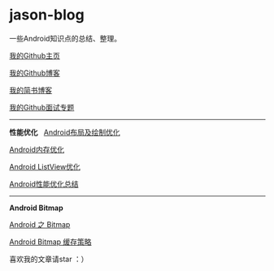 # jason-blog
一些Android知识点的总结、整理。


[我的Github主页](https://github.com/jasonLYF)

[我的Github博客](https://github.com/jasonLYF/jason-blog)

[我的简书博客](http://www.jianshu.com/u/c1b4a5542220)

[我的Github面试专题](https://github.com/jasonLYF/ShareInterview)

------

**性能优化**
 
[Android布局及绘制优化](https://github.com/jasonLYF/jason-blog/blob/master/android%E4%BC%98%E5%8C%96%E7%AF%87%E4%B8%80%E5%B8%83%E5%B1%80%E5%8F%8A%E7%BB%98%E5%88%B6%E4%BC%98%E5%8C%96.md)

[Android内存优化](https://github.com/jasonLYF/jason-blog/blob/master/android%E4%BC%98%E5%8C%96%E7%AF%87%E4%BA%8C%E5%86%85%E5%AD%98%E4%BC%98%E5%8C%96.md)

[Android ListView优化](https://github.com/jasonLYF/jason-blog/blob/master/android%E4%BC%98%E5%8C%96%E7%AF%87%E4%B8%89ListView%E4%BC%98%E5%8C%96.md)

[Android性能优化总结](https://github.com/jasonLYF/jason-blog/blob/master/android%E4%BC%98%E5%8C%96%E7%AF%87%E5%9B%9B%E6%80%A7%E8%83%BD%E4%BC%98%E5%8C%96%E6%80%BB%E7%BB%93.md)

------

**Android Bitmap**

[Android 之 Bitmap](http://www.jianshu.com/p/98c88f9ceafa)

[Android Bitmap 缓存策略](http://www.jianshu.com/p/635fceca82d3)



喜欢我的文章请star ：）

